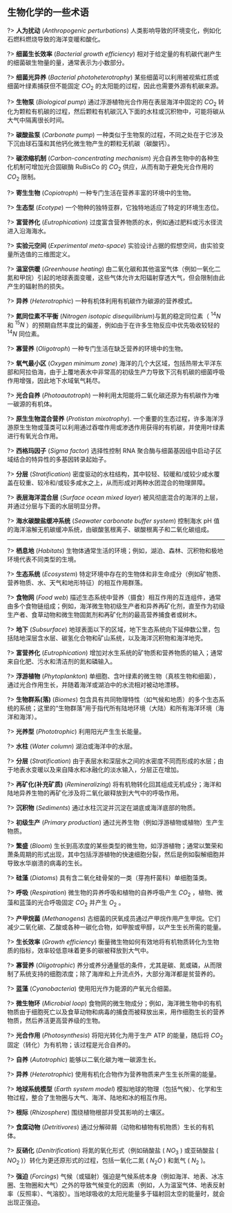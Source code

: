 ## 生物化学的一些术语

?> **人为扰动** (_Anthropogenic perturbations_) 人类影响导致的环境变化，例如化石燃料燃烧导致的海洋变暖和酸化。

?> **细菌生长效率** (_Bacterial growth efficiency_) 相对于给定量的有机碳代谢产生的细菌碳生物量的量，通常表示为小数部分。

?> **细菌光异养** (_Bacterial photoheterotrophy_) 某些细菌可以利用被视紫红质或细菌叶绿素捕获但不能固定 $CO_2$ 的太阳能的过程，因此也需要外源有机碳来源。

?> **生物泵** (_Biological pump_) 通过浮游植物光合作用在表层海洋中固定的 $CO_2$ 转化为颗粒有机碳的过程，然后颗粒有机碳沉入下面的水柱或沉积物中，可能将碳从大气中隔离很长时间。

?> **碳酸盐泵** (_Carbonate pump_) 一种类似于生物泵的过程，不同之处在于它涉及下沉由球石藻和其他钙化微生物产生的颗粒无机碳（碳酸钙）。

?> **碳浓缩机制** (_Carbon-concentrating mechanism_) 光合自养生物中的各种生化机制可增加光合固碳酶 RuBisCo 的 $CO_2$ 供应，从而有助于避免光合作用的 $CO_2$ 限制。

?> **寄生生物** (_Copiotroph_) 一种专门生活在营养丰富的环境中的生物。

?> **生态型** (_Ecotype_) 一个物种的独特亚群，它独特地适应了特定的环境生态位。

?> **富营养化** (_Eutrophication_) 过度富含营养物质的水，例如通过肥料或污水径流进入沿海海水。

?> **实验元空间** (_Experimental meta-space_) 实验设计占据的假想空间，由实验变量所选值的三维图定义。

?> **温室供暖** (_Greenhouse heating_) 由二氧化碳和其他温室气体（例如一氧化二氮和甲烷）引起的地球表面变暖，这些气体允许太阳辐射穿透大气，但会限制由此产生的辐射热的损失。

?> **异养** (_Heterotrophic_) 一种有机体利用有机碳作为碳源的营养模式。

?> **氮同位素不平衡** (_Nitrogen isotopic disequilibrium_)与氮的稳定同位素（ $^{14}N$ 和 $^{15}N$ ）的预期自然丰度比的偏差，例如由于在许多生物反应中优先吸收较轻的 $^{14}N$ 同位素。

?> **寡营养** (_Oligotroph_) 一种专门生活在缺乏营养的环境中的生物。

?> **氧气最小区** (_Oxygen minimum zone_) 海洋的几个大区域，包括热带太平洋东部和阿拉伯海，由于上覆地表水中非常高的初级生产力导致下沉有机碳的细菌呼吸作用增强，因此地下水域氧气耗尽。

?> **光合自养** (_Photoautotroph_) 一种利用太阳能将二氧化碳还原为有机碳作为唯一碳源的有机体。

?> **原生生物混合营养** (_Protistan mixotrophy_). 一个重要的生态过程，许多海洋浮游原生生物或藻类可以利用通过吞噬作用或渗透作用获得的有机碳，并使用叶绿素进行有氧光合作用。

?> **西格玛因子** (_Sigma factor_) 选择性控制 RNA 聚合酶与细菌基因组中启动子区域结合的特异性的多基因转录起始子。

?> **分层** (_Stratification_) 密度驱动的水柱结构，其中较轻、较暖和/或较少咸水覆盖在较重、较冷和/或较多咸水之上，从而形成对两种水团混合的物理屏障。

?> **表层海洋混合层** (_Surface ocean mixed layer_) 被风彻底混合的海洋的上层，并通过分层与下面的水层明显分界。

?> **海水碳酸盐缓冲系统** (_Seawater carbonate buffer system_) 控制海水 pH 值的海洋溶解无机碳缓冲系统，由碳酸氢根离子、碳酸根离子和二氧化碳组成。

---

?> **栖息地** (_Habitats_) 生物体通常生活的环境；例如，湖泊、森林、沉积物和极地环境代表不同类型的生境。

?> **生态系统** (_Ecosystem_) 特定环境中存在的生物体和非生命成分（例如矿物质、营养物质、水、天气和地形特征）的相互作用群落。

?> **食物网** (_Food web_) 描述生态系统中营养（摄食）相互作用的互连组件，通常由多个食物链组成；例如，海洋微生物初级生产者和异养再矿化剂，直至作为初级生产者、食草动物和微生物固氮剂和再矿化剂的最高营养捕食者或树木。

?> **地下** (_Subsurface_) 地球表面以下的区域，地下生态系统向下延伸数公里，包括陆地深层含水层、碳氢化合物和矿山系统，以及海洋沉积物和海洋地壳。

?> **富营养化** (_Eutrophication_) 增加对水生系统的矿物质和营养物质的输入；通常来自化肥、污水和清洁剂的氮和磷输入。

?> **浮游植物** (_Phytoplankton_) 单细胞、含叶绿素的微生物（真核生物和细菌），通过光合作用生长，并随着海洋或湖泊中的水流相对被动地漂移。

?> **生物群系(落)** (_Biomes_) 包含具有共同物理特性（如气候和地质）的多个生态系统的系统；这里的“生物群落”用于指代所有陆地环境（大陆）和所有海洋环境（海洋和海洋）。

?> **光养型** (_Phototrophic_) 利用阳光产生生长能量。

?> **水柱** (_Water column_) 湖泊或海洋中的水层。

?> **分层** (_Stratification_) 由于表层水和深层水之间的水密度不同而形成的水层；由于地表水变暖以及来自降水和冰融化的淡水输入，分层正在增加。

?> **再矿化(补充矿质)** (_Remineralizing_) 将有机物转化回其组成无机成分；海洋和陆地异养生物的再矿化涉及将二氧化碳释放到大气中的呼吸作用。

?> **沉积物** (_Sediments_) 通过水柱沉淀并沉淀在湖底或海洋底部的物质。

?> **初级生产** (_Primary production_) 通过光养生物（例如浮游植物或植物）生产生物质。

?> **繁盛** (_Bloom_) 生长到高浓度的某些类型的微生物，如浮游植物；通常以繁荣和萧条周期的形式出现，其中包括浮游植物的快速细胞分裂，然后是例如裂解细胞并导致水华崩溃的病毒的生长。

?> **硅藻** (_Diatoms_) 具有含二氧化硅骨架的一类（芽孢杆菌科）单细胞藻类。

?> **呼吸** (_Respiration_) 微生物的异养呼吸和植物的自养呼吸产生 $CO_2$ ，植物、微藻和蓝藻的光合呼吸固定 $CO_2$ 并产生 $O_2$ 。

?> **产甲烷菌** (_Methanogens_) 古细菌的厌氧成员通过产甲烷作用产生甲烷。它们减少二氧化碳、乙酸或各种一碳化合物，如甲胺或甲醇，以产生生长所需的能量。

?> **生长效率** (_Growth efficiency_) 衡量微生物如何有效地将有机物质转化为生物质的指标，效率较低意味着更多的碳被释放到大气中。

?> **寡营养** (_Oligotrophic_) 养分或养分通量低的条件，尤其是碳、氮或磷，从而限制了系统支持的细胞浓度；除了海岸和上升流点外，大部分海洋都是贫营养的。

?> **蓝藻** (_Cyanobacteria_) 使用阳光作为能源的产氧光合细菌。

?> **微生物环** (_Microbial loop_) 食物网的微生物成分；例如，海洋微生物中的有机物质由于细胞死亡以及食草动物和病毒的捕食而被释放出来，用作细胞生长的营养物质，然后养活更高营养级的生物。

?> **光合作用** (_Photosynthesis_) 将阳光转化为用于生产 ATP 的能量，随后将 $CO_2$ 固定（转化）为有机物；该过程是光合自养的。

?> **自养** (_Autotrophic_) 能够以二氧化碳为唯一碳源生长。

?> **异养** (_Heterotrophic_) 使用有机化合物作为营养物质来产生生长所需的能量。

?> **地球系统模型** (_Earth system model_) 模拟地球的物理（包括气候）、化学和生物过程，整合了生物圈与大气、海洋、陆地和冰的相互作用。

?> **根际** (_Rhizosphere_) 围绕植物根部并受其影响的土壤区。

?> **食腐动物** (_Detritivores_) 通过分解碎屑（动物和植物有机物质）生长的有机体。

?> **反硝化** (_Denitrification_) 将氮的氧化形式（例如硝酸盐 ( $NO_3$ ) 或亚硝酸盐 ( $NO_2$ )）转化为更还原形式的过程，包括一氧化二氮 ( $N_2O$ ) 和氮气 ( $N_2$ )。

?> **强迫** (_Forcings_) 气候（或辐射）强迫是气候系统本身（例如海洋、地表、冰冻圈、生物圈和大气）之外的导致气候变化的因素（例如，人为温室气体、地表反射率（反照率）、气溶胶）。当地球吸收的太阳光能量多于辐射回太空的能量时，就会出现正强迫。
